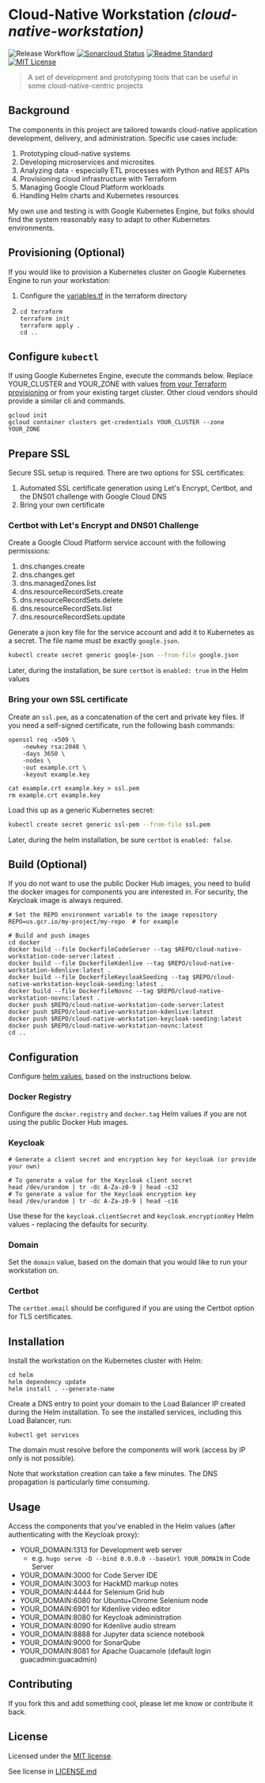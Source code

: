 # Cloud-Native Workstation _(cloud-native-workstation)_

![Release Workflow](https://github.com/ndebuhr/cloud-native-workstation/workflows/release%20workflow/badge.svg)
[![Sonarcloud Status](https://sonarcloud.io/api/project_badges/measure?project=cloud-native-workstation&metric=alert_status)](https://sonarcloud.io/dashboard?id=cloud-native-workstation)
[![Readme Standard](https://img.shields.io/badge/readme%20style-standard-brightgreen.svg)](https://github.com/RichardLitt/standard-readme)
[![MIT License](https://img.shields.io/badge/license-MIT-yellow.svg)](https://opensource.org/licenses/MIT)

> A set of development and prototyping tools that can be useful in some cloud-native-centric projects

## Background

The components in this project are tailored towards cloud-native application development, delivery, and administration.  Specific use cases include:
1. Prototyping cloud-native systems
1. Developing microservices and microsites
1. Analyzing data - especially ETL processes with Python and REST APIs
1. Provisioning cloud infrastructure with Terraform
1. Managing Google Cloud Platform workloads
1. Handling Helm charts and Kubernetes resources

My own use and testing is with Google Kubernetes Engine, but folks should find the system reasonably easy to adapt to other Kubernetes environments.

## Provisioning (Optional)

If you would like to provision a Kubernetes cluster on Google Kubernetes Engine to run your workstation:
1. Configure the [variables.tf](terraform/variables.tf) in the terraform directory
2.
    ```
    cd terraform
    terraform init
    terraform apply .
    cd ..
    ```

## Configure `kubectl`

If using Google Kubernetes Engine, execute the commands below.  Replace YOUR_CLUSTER and YOUR_ZONE with values [from your Terraform provisioning](terraform/variables.tf) or from your existing target cluster.  Other cloud vendors should provide a similar cli and commands.
```
gcloud init
gcloud container clusters get-credentials YOUR_CLUSTER --zone YOUR_ZONE
```

## Prepare SSL

Secure SSL setup is required.  There are two options for SSL certificates:
1. Automated SSL certificate generation using Let's Encrypt, Certbot, and the DNS01 challenge with Google Cloud DNS
1. Bring your own certificate

### Certbot with Let's Encrypt and DNS01 Challenge
Create a Google Cloud Platform service account with the following permissions:
1. dns.changes.create
1. dns.changes.get
1. dns.managedZones.list
1. dns.resourceRecordSets.create
1. dns.resourceRecordSets.delete
1. dns.resourceRecordSets.list
1. dns.resourceRecordSets.update

Generate a json key file for the service account and add it to Kubernetes as a secret.  The file name must be exactly `google.json`.
```bash
kubectl create secret generic google-json --from-file google.json
```
Later, during the installation, be sure `certbot` is `enabled: true` in the Helm values

### Bring your own SSL certificate

Create an `ssl.pem`, as a concatenation of the cert and private key files.  If you need a self-signed certificate, run the following bash commands:
```
openssl req -x509 \
    -newkey rsa:2048 \
    -days 3650 \
    -nodes \
    -out example.crt \
    -keyout example.key
```

```
cat example.crt example.key > ssl.pem
rm example.crt example.key
```

Load this up as a generic Kubernetes secret:

```bash
kubectl create secret generic ssl-pem --from-file ssl.pem
```

Later, during the helm installation, be sure `certbot` is `enabled: false`.

## Build (Optional)

If you do not want to use the public Docker Hub images, you need to build the docker images for components you are interested in.  For security, the Keycloak image is always required.

```
# Set the REPO environment variable to the image repository
REPO=us.gcr.io/my-project/my-repo  # for example
```
```
# Build and push images
cd docker
docker build --file DockerfileCodeServer --tag $REPO/cloud-native-workstation-code-server:latest .
docker build --file DockerfileKdenlive --tag $REPO/cloud-native-workstation-kdenlive:latest .
docker build --file DockerfileKeycloakSeeding --tag $REPO/cloud-native-workstation-keycloak-seeding:latest .
docker build --file DockerfileNovnc --tag $REPO/cloud-native-workstation-novnc:latest .
docker push $REPO/cloud-native-workstation-code-server:latest
docker push $REPO/cloud-native-workstation-kdenlive:latest
docker push $REPO/cloud-native-workstation-keycloak-seeding:latest
docker push $REPO/cloud-native-workstation-novnc:latest
cd ..
```

## Configuration
Configure [helm values](helm/values.yaml), based on the instructions below.

### Docker Registry
Configure the `docker.registry` and `docker.tag` Helm values if you are not using the public Docker Hub images.

### Keycloak
```
# Generate a client secret and encryption key for keycloak (or provide your own)

# To generate a value for the Keycloak client secret
head /dev/urandom | tr -dc A-Za-z0-9 | head -c32
# To generate a value for the Keycloak encryption key
head /dev/urandom | tr -dc A-Za-z0-9 | head -c16
```
Use these for the `keycloak.clientSecret` and `keycloak.encryptionKey` Helm values - replacing the defaults for security.

### Domain

Set the `domain` value, based on the domain that you would like to run your workstation on.

### Certbot
The `certbot.email` should be configured if you are using the Certbot option for TLS certificates.

## Installation

Install the workstation on the Kubernetes cluster with Helm:
```
cd helm
helm dependency update
helm install . --generate-name
```

Create a DNS entry to point your domain to the Load Balancer IP created during the Helm installation.  To see the installed services, including this Load Balancer, run:
```
kubectl get services
```
The domain must resolve before the components will work (access by IP only is not possible).

Note that workstation creation can take a few minutes.  The DNS propagation is particularly time consuming.

## Usage

Access the components that you've enabled in the Helm values (after authenticating with the Keycloak proxy):

* YOUR_DOMAIN:1313 for Development web server
    * e.g. `hugo serve -D --bind 0.0.0.0 --baseUrl YOUR_DOMAIN` in Code Server
* YOUR_DOMAIN:3000 for Code Server IDE
* YOUR_DOMAIN:3003 for HackMD markup notes
* YOUR_DOMAIN:4444 for Selenium Grid hub
* YOUR_DOMAIN:6080 for Ubuntu+Chrome Selenium node
* YOUR_DOMAIN:6901 for Kdenlive video editor
* YOUR_DOMAIN:8080 for Keycloak administration
* YOUR_DOMAIN:8090 for Kdenlive audio stream
* YOUR_DOMAIN:8888 for Jupyter data science notebook
* YOUR_DOMAIN:9000 for SonarQube
* YOUR_DOMAIN:8081 for Apache Guacamole (default login guacadmin:guacadmin)

## Contributing

If you fork this and add something cool, please let me know or contribute it back.

## License

Licensed under the [MIT license](https://opensource.org/licenses/MIT).

See license in [LICENSE.md](LICENSE.md)
